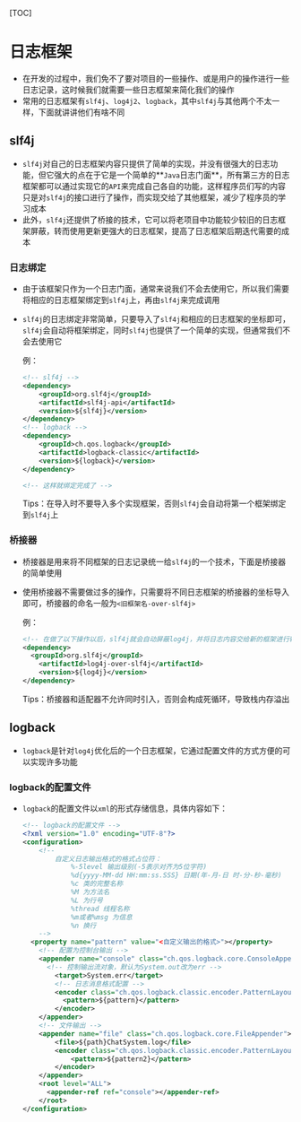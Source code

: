 [TOC]

# 日志框架

- 在开发的过程中，我们免不了要对项目的一些操作、或是用户的操作进行一些日志记录，这时候我们就需要一些日志框架来简化我们的操作
- 常用的日志框架有`slf4j`、`log4j2`、`logback`，其中`slf4j`与其他两个不太一样，下面就讲讲他们有啥不同

## slf4j

- `slf4j`对自己的日志框架内容只提供了简单的实现，并没有很强大的日志功能，但它强大的点在于它是一个简单的**`Java`日志门面**，所有第三方的日志框架都可以通过实现它的`API`来完成自己各自的功能，这样程序员们写的内容只是对`slf4j`的接口进行了操作，而实现交给了其他框架，减少了程序员的学习成本
- 此外，`slf4j`还提供了桥接的技术，它可以将老项目中功能较少较旧的日志框架屏蔽，转而使用更新更强大的日志框架，提高了日志框架后期迭代需要的成本

### 日志绑定

- 由于该框架只作为一个日志门面，通常来说我们不会去使用它，所以我们需要将相应的日志框架绑定到`slf4j`上，再由`slf4j`来完成调用

- `slf4j`的日志绑定非常简单，只要导入了`slf4j`和相应的日志框架的坐标即可，`slf4j`会自动将框架绑定，同时`slf4j`也提供了一个简单的实现，但通常我们不会去使用它

  例：

  ```xml
  <!-- slf4j -->
  <dependency>
      <groupId>org.slf4j</groupId>
      <artifactId>slf4j-api</artifactId>
      <version>${slf4j}</version>
  </dependency>
  <!-- logback -->
  <dependency>
      <groupId>ch.qos.logback</groupId>
      <artifactId>logback-classic</artifactId>
      <version>${logback}</version>
  </dependency>
  
  <!-- 这样就绑定完成了 -->
  ```
  
  Tips：在导入时不要导入多个实现框架，否则`slf4j`会自动将第一个框架绑定到`slf4j`上

### 桥接器

- 桥接器是用来将不同框架的日志记录统一给`slf4j`的一个技术，下面是桥接器的简单使用

- 使用桥接器不需要做过多的操作，只需要将不同日志框架的桥接器的坐标导入即可，桥接器的命名一般为`<旧框架名-over-slf4j>`

  例：

  ```xml
  <!-- 在做了以下操作以后，slf4j就会自动屏蔽log4j，并将日志内容交给新的框架进行输出 -->
  <dependency>
  	<groupId>org.slf4j</groupId>
      <artifactId>log4j-over-slf4j</artifactId>
      <version>${log4j}</version>
  </dependency>
  ```

  Tips：桥接器和适配器不允许同时引入，否则会构成死循环，导致栈内存溢出

## logback

- `logback`是针对`log4j`优化后的一个日志框架，它通过配置文件的方式方便的可以实现许多功能

### logback的配置文件

- `logback`的配置文件以`xml`的形式存储信息，具体内容如下：

  ```xml
  <!-- logback的配置文件 -->
  <?xml version="1.0" encoding="UTF-8"?>
  <configuration>
      <!--
          自定义日志输出格式的格式占位符：
              %-5level 输出级别(-5表示对齐为5位字符)
              %d{yyyy-MM-dd HH:mm:ss.SSS} 日期(年-月-日 时-分-秒-毫秒)
              %c 类的完整名称
              %M 为方法名
              %L 为行号
              %thread 线程名称
              %m或者%msg 为信息
              %n 换行
      -->
  	<property name="pattern" value="<自定义输出的格式>"></property>
      <!-- 配置为控制台输出 -->
      <appender name="console" class="ch.qos.logback.core.ConsoleAppender">
  	    <!-- 控制输出流对象，默认为System.out改为err -->
          <target>System.err</target>
          <!-- 日志消息格式配置 -->
          <encoder class="ch.qos.logback.classic.encoder.PatternLayoutEncoder">
          	<pattern>${pattern}</pattern>
          </encoder>
      </appender>
      <!-- 文件输出 -->
      <appender name="file" class="ch.qos.logback.core.FileAppender">
          <file>${path}ChatSystem.log</file>
          <encoder class="ch.qos.logback.classic.encoder.PatternLayoutEncoder">
              <pattern>${pattern2}</pattern>
          </encoder>
      </appender>
      <root level="ALL">
      	<appender-ref ref="console"></appender-ref>
      </root>
  </configuration>
  ```
  
  


